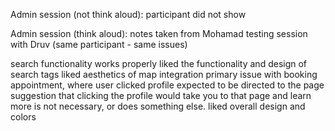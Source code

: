 Admin session (not think aloud): participant did not show

Admin session (think aloud): notes taken from Mohamad testing session with Druv (same participant - same issues)

search functionality works properly
liked the functionality and design of search tags 
liked aesthetics of map integration 
primary issue with booking appointment, where user clicked profile expected to be directed to the page 
suggestion that clicking the profile would take you to that page
and learn more is not necessary, or does something else.
liked overall design and colors